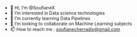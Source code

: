 - 👋 Hi, I’m @SoufianeX
- 👀 I’m interested in Data science technologies
- 🌱 I’m currently learning Data Pipelines
- 💞️ I’m looking to collaborate on Machine Learning subjects
- 📫 How to reach me : soufianecherradix@gmail.com

<!---
SoufianeX/SoufianeX is a ✨ special ✨ repository because its `README.md` (this file) appears on your GitHub profile.
You can click the Preview link to take a look at your changes.
--->
